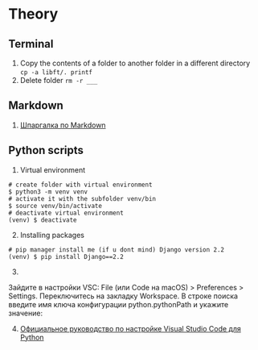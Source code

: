 # Theory

## Terminal
1. Copy the contents of a folder to another folder in a different directory  
`cp -a libft/. printf`
2. Delete folder 
`rm -r ___`



## Markdown
1. [Шпаргалка по Markdown](http://bustep.ru/markdown/shpargalka-po-markdown.html)  



## Python scripts
1. Virtual environment
```
# create folder with virtual environment  
$ python3 -m venv venv  
# activate it with the subfolder venv/bin  
$ source venv/bin/activate  
# deactivate virtual environment   
(venv) $ deactivate
```
2. Installing packages
```
# pip manager install me (if u dont mind) Django version 2.2  
(venv) $ pip install Django==2.2  
```
3. 
Зайдите в настройки VSC: File (или Code на macOS) > Preferences > Settings. Переключитесь на закладку Workspace. В строке поиска введите имя ключа конфигурации python.pythonPath и укажите значение:

4. [Официальное руководство по настройке Visual Studio Code для Python](https://code.visualstudio.com/docs/python/environments)

